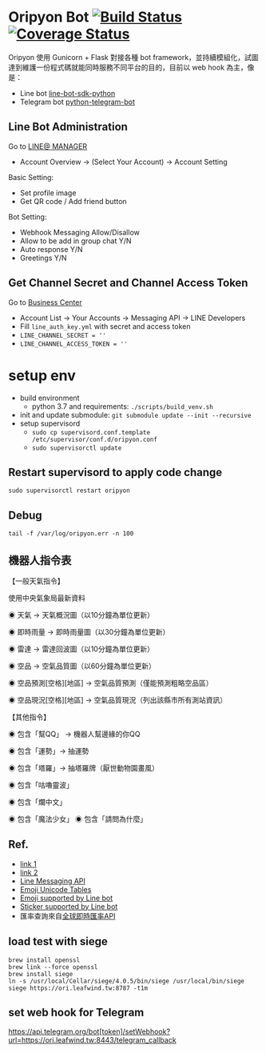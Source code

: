 # Oripyon Bot [![Build Status](https://travis-ci.org/leafwind/line_bot.svg?branch=master)](https://travis-ci.org/leafwind/line_bot) [![Coverage Status](https://coveralls.io/repos/github/leafwind/line_bot/badge.svg?branch=master)](https://coveralls.io/github/leafwind/line_bot?branch=master)

Oripyon 使用 Gunicorn + Flask 對接各種 bot framework，並持續模組化，試圖達到維護一份程式碼就能同時服務不同平台的目的，目前以 web hook 為主，像是：
- Line bot [line-bot-sdk-python](https://github.com/line/line-bot-sdk-python)
- Telegram bot [python-telegram-bot](https://github.com/python-telegram-bot/python-telegram-bot)

## Line Bot Administration

Go to [LINE@ MANAGER](https://admin-official.line.me/)

- Account Overview -> (Select Your Account) -> Account Setting

Basic Setting:

- Set profile image
- Get QR code / Add friend button

Bot Setting:

- Webhook Messaging Allow/Disallow
- Allow to be add in group chat Y/N
- Auto response Y/N
- Greetings Y/N

## Get Channel Secret and Channel Access Token

Go to [Business Center](https://business.line.me/zh-hant/)

- Account List -> Your Accounts -> Messaging API -> LINE Developers
- Fill `line_auth_key.yml` with secret and access token
- `LINE_CHANNEL_SECRET = ''`
- `LINE_CHANNEL_ACCESS_TOKEN = ''`

# setup env

- build environment
  - python 3.7 and requirements: `./scripts/build_venv.sh`
- init and update submodule: `git submodule update --init --recursive`
- setup supervisord
  - `sudo cp supervisord.conf.template /etc/supervisor/conf.d/oripyon.conf`
  - `sudo supervisorctl update`

## Restart supervisord to apply code change

`sudo supervisorctl restart oripyon`

## Debug

`tail -f /var/log/oripyon.err -n 100`

## 機器人指令表

【一般天氣指令】

使用中央氣象局最新資料

◉ 天氣 -> 天氣概況圖（以10分鐘為單位更新）

◉ 即時雨量 -> 即時雨量圖（以30分鐘為單位更新）

◉ 雷達 -> 雷達回波圖（以10分鐘為單位更新）

◉ 空品 -> 空氣品質圖（以60分鐘為單位更新）

◉ 空品預測[空格][地區] -> 空氣品質預測（僅能預測粗略空品區）

◉ 空品現況[空格][地區] -> 空氣品質現況（列出該縣市所有測站資訊）

【其他指令】

◉ 包含「幫QQ」 -> 機器人幫邊緣的你QQ

◉ 包含「運勢」-> 抽運勢

◉ 包含「塔羅」-> 抽塔羅牌（厭世動物園畫風）

◉ 包含「咕嚕靈波」

◉ 包含「爛中文」

◉ 包含「魔法少女」
◉ 包含「請問為什麼」

## Ref.

- [link 1](http://qiita.com/Kosuke-Szk/items/e31df8665f2a83406362)
- [link 2](http://qiita.com/mochan_tk/items/db3fd4e4867dd3fb6540)
- [Line Messaging API](https://developers.line.biz/en/reference/messaging-api/#text-message)
- [Emoji Unicode Tables](https://apps.timwhitlock.info/emoji/tables/unicode)
- [Emoji supported by Line bot](https://developers.line.biz/media/messaging-api/emoji-list.pdf)
- [Sticker supported by Line bot](https://developers.line.biz/media/messaging-api/messages/sticker_list.pdf)
- 匯率查詢來自[全球即時匯率API](https://tw.rter.info/howto_currencyapi.php)

## load test with siege

```
brew install openssl
brew link --force openssl
brew install siege
ln -s /usr/local/Cellar/siege/4.0.5/bin/siege /usr/local/bin/siege
siege https://ori.leafwind.tw:8787 -t1m
```

## set web hook for Telegram
https://api.telegram.org/bot[token]/setWebhook?url=https://ori.leafwind.tw:8443/telegram_callback